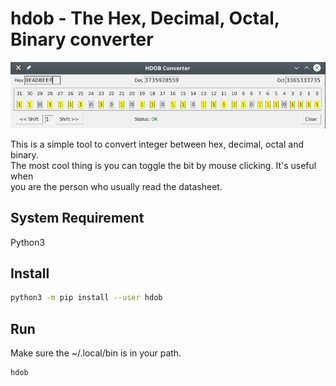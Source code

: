 # hdob - The Hex, Decimal, Octal, Binary converter
![](https://raw.githubusercontent.com/housechou/hdob/master/images/screenshot.png)  

This is a simple tool to convert integer between hex, decimal, octal and binary.  
The most cool thing is you can toggle the bit by mouse clicking. It's useful when  
you are the person who usually read the datasheet.  

## System Requirement
Python3

## Install
```bash
python3 -m pip install --user hdob
```

## Run
Make sure the ~/.local/bin is in your path.
```bash
hdob
```
